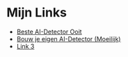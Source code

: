 
<html lang="nl">
<head>
    <meta charset="UTF-8">
    <meta name="viewport" content="width=device-width, initial-scale=1.0">
    <title>Mijn Links</title>
</head>
<body>
    <h1>Mijn Links</h1>
    <ul>
        <li><a href="https://www.zerogpt.com/">Beste AI-Detector Ooit</a></li>
        <li><a href="https://pastebin.com/xTBmDt2g">Bouw je eigen AI-Detector (Moeilijk)</a></li>
        <li><a href="https://voorbeeld3.com">Link 3</a></li>
    </ul>
</body>
</html>
